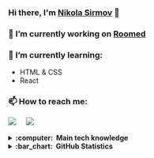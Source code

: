 <!-- Future banner -->

### Hi there, I'm [Nikola Sirmov](https://www.linkedin.com/in/sirmov/) 👋

### 🔭 I’m currently working on [Roomed](https://github.com/Sirmov/Roomed)

### 🌱 I’m currently learning:

- HTML & CSS
- React

### 📫 How to reach me:

<p>
  <a href="mailto:sirmov0213@gmail.com"><img src="https://img.shields.io/badge/gmail-%23D14836.svg?&style=for-the-badge&logo=gmail&logoColor=white" /></a>&nbsp;&nbsp;&nbsp;&nbsp;
  <a href="https://www.linkedin.com/in/sirmov/"><img src="https://img.shields.io/badge/LinkedIn-0077B5?style=for-the-badge&logo=linkedin&logoColor=white" /></a>
  </p>

<details>
  <summary><b>:computer: &nbsp;Main tech knowledge</b></summary>
  <br/>
  
![HTML5](https://img.shields.io/badge/HTML5-E34F26.svg?&style=flat&logo=html5&logoColor=white)&nbsp;
![CSS3](https://img.shields.io/badge/CSS3-%231572B6.svg?&style=flat&logo=css3&logoColor=white)&nbsp;
![Markdown](https://img.shields.io/badge/Markdown-000000?style=for-the-flat&logo=markdown&logoColor=white)&nbsp;
![Bulma](https://img.shields.io/badge/Bulma-00D1B2?style=for-the-flat&logo=bulma&logoColor=white)&nbsp;
![Sass](https://img.shields.io/badge/Sass-CC6699?style=for-the-flat&logo=sass&logoColor=white)&nbsp;\
![JavaScript](https://img.shields.io/badge/Javascript-323330.svg?&style=flat&logo=javascript&logoColor=%23F7DF1E)&nbsp;
![npm](https://img.shields.io/badge/npm-CB3837.svg?&style=flat&logo=npm&logoColor=%23F7DF1E)&nbsp;
![Lit](https://img.shields.io/badge/Lit%20Html-324FFF.svg?&style=flat&logo=lit&logoColor=%23F7DF1E)&nbsp;
![Mocha](https://img.shields.io/badge/mocha.js-323330?style=for-the-flat&logo=mocha&logoColor=Brown)&nbsp;
![Chai](https://img.shields.io/badge/chai.js-323330?style=for-the-flat&logo=chai&logoColor=red)&nbsp;\
![.NET](https://img.shields.io/badge/.NET-5C2D91?style=for-the-flat&logo=.net&logoColor=white)&nbsp;
![C#](https://img.shields.io/badge/C%23-239120?style=for-the-flat&logo=c-sharp&logoColor=white)&nbsp;
![NUnit](https://img.shields.io/badge/NUnit-01580b?style=for-the-flat&logoColor=white&logo=data%3Aimage%2Fpng%3Bbase64%2CiVBORw0KGgoAAAANSUhEUgAAADIAAAAyCAYAAAAeP4ixAAAIm0lEQVR42s2aA5QkOxeA89bbVbO2bdv27tiztm3btm3btm17xzbvn9v%2Fpk8qr6Z6pnd633xzclDJJH0rV7kpkoSkJG11FYmDrgdx1C0mztJh4iTdJK7yU9qeExfpHn12hrb1tH8EsZeakjrEgiQLGpJUxE7Xhv7gbfSH%2BpD2MiSqucmRxFm%2BRBzkfqSpRdb%2FQgBZ%2F1ZdpO9aP7T25CYw%2F8QSmHN8EVQZX09bKFcpnL6QjcTKoiQxO45UfRzS96aq4mnsbffeOAhi42KBERMbA64ruiZkl6KJI1W%2F5lIOYhZsLEpQ%2Fb4d3w9I0SEDlB5ZFfpvGQZbru2A0MhQEAmLDIOrr2%2FAinNrocOqHpBnQHGtHfKhduRKCPmHJBm2kgudOERtwVz9i8L4fVPhnfsHSCy4Y7fe3YFu6%2FqCrmsOdYFQ3WqR9OQP%2BYd6ocl0u%2BPEBXL0LQzLzq6GiKgI1TcfHRMNIiERofDB8xNExUSBiFegNwzdPhrSdsn6b2FcpJvoDEwXwl63UJz0nw4W%2BjfoHxoAPF99vsE8atj1pjaHdPTHjNw1HuLi4hRvv9fGgfo5MvbMA1YLnWDz1R0QEBoIPG9%2FvYO6U5urCCM%2FI63k7CTR2EtTxcky9MgNe24fAJ6nX5%2BD07JOkKpjRhDHt55nC5uubocNl7dA45ltVFVH7p6LCj0B3AM8gBEdGw3j9k5BuxN35mHiYo%2BN1EFUp9z9i8HjL0%2BBEUB3pN%2FmoZBSFMDEhi9p6ZlVeu%2FG2HFjD6TpnEW0maOEkBTEKG3k0tSwQ5VCFIX3Hh%2BBcf%2FTIygytBz2JXlrNtsSPAI8gXH04UlI3SmzcpydbozxSO0s3VO%2BqTzw5MszYBx%2FdIp6mOzYZ7ZWeEhZeOv%2BHhibr25H2%2BRcsxxFLKUKJF4cpIGiYe%2B9fZAT4jSk6pTJbAKIWvCRejjGgC3DRRW7qa5izTJnxCDED%2B65YQAwHlB1Si%2FshLlb8WEVwT%2FEH5CI6AioMKamcoyt7KiyG7rxYpxgLhZdZNGh5VUXy9q7ABx5cFy%2F4MnHZ9ApGPowJnRY1R0O3jsKX7y%2FQnB4MHzz%2BQGH6fj29LlgyKrNbokbxNE%2F5Na7u0pP5iI%2FV%2B5KGZKGPnTnJ8A0goFpB98njuM5cO%2BI%2FjkmiW9oTNDi%2BbeXUHx4RaPC7L1jUG909cp%2BG10LLgWRbUX9xIjNFtNysfc%2FPgQe7yAfaDi9FY3iIZAQvvl8h2x9CmoKkm9gSQiPCmdxS2n4zvI%2BYsBJ3sP%2F48T904HhsqKL5iIoKE9kdBT4oV5zhEaE0ueREB%2B4q8Z2ZdX59cDAF2Xow1BRhsiEVCWpiYvkz%2F8Tc30%2F%2FH7SiJ0pUYLw7Lq1D8qOqo56Te0hM9gudtXvmEhweAhNa7JprlNqZBWW8mCmIMSV9JaEWKWvxj8sPaoqMBaeWo7PTBJk5pH5quM7re4JKhg9eGHDQIxgwFQYvQPNCYm93IcfjGkHo%2BmsdkYnf6YiCBp5fDspdcuhqmZt5tsbXWvqodnAKDe6Bmcn0lVCHHXL%2BMEbr2z7nbjF0EVzmiTIjCPzNP%2Fn1Y83IOKwtIPRtVrMsQJG5zW9eUG8CCZh%2FOAbb28D8s79PXuWaNXqYlhEvV17cxNERLeq1vLQGMXsZNbRBcp%2BDPX8g89eXwC58OKyyYJYLXTW%2FJ%2BLL66YJAi63Yjfarn12k5BEBfpMf%2FAN9gPkP13D5ssSMs51mYRBJtnoBcgmB1oCoLnDASTRVMFaT7bymyCuPt7AHLs4Ult1frl784y3WQpSFBYECB4UlX0icb%2B5Oszlu0maOJnf1EQi%2B65mLFj4UPZL7rfQ%2FePARIYFohBJ1ntCAZNxpDtowX3KwTEKQdnAQMLbslJEKxeMprMbCsExLa6quKZmTFo28hkJQgeERDMDLD6Yuhz1C34%2FzndRfJjDzF5C6IHIOTuh%2Fs0TWmrmWY%2FoWm1iLHU5tzzS4mK7FgHa0bnxKOBaoyzxqQRcZR38x3bb%2BwGHjwLdF%2FfT3UR9G4iJUdU1hQE0yCRWpMbq461psEV7ZUDVUwljadQiWxEOxHAEqjqD2w110ZfUGOceXreqIrUmNgQwrlS653391QdC2oCpvgiy8%2Bu4YoQ8l5iQH8mkX%2BxziuvroMKmBmr%2FjB8m5go9tk02Oi5grUKY2rBtEOzqfcZhW5VdYzNIhdQAwvmhnGWUnOhRKobxzqxmKCG28puf7WK0nBGK1Dj3scH7Jj79N%2FXDq2yZKBG740D0MCxdClWy2UhrTd3w2J4gGAfGBDbr%2Bz%2B%2B2Qo28dXuO7PJmk73x5uv78LoZFhhgk6ru7514TATHftxY3AwNLUo89PsLzEYsd1rUuglHTAXX7COlOaYkXFYPCOSzuaXQg0%2FIUnlwEDa2KKEOAmR5C2UjmiSTu5FHGTgvmJHZd1RFVj9xxooKwkk%2BQNb6549%2B8d5I2FB7GIPTKhdyOu4rVCx9U9FGdtrB7m7FckSYWoOLa2IlPAO5PK4%2BooxzlKRxJ3r2inm6QWM3xD%2FBR6O2jrSHb%2FZ3LDMuuSMysVDubFj1dimRbt4r7%2BajzR2EnzxUULDi4DN9%2FdAR48tU0%2BMFMsf2o2rF7Wovfwa6hBY3DkvRJGfv7qwuBqG8rZiMnY6yaimonGiPVgdMk8WGzG4t7aS5uwHz2f%2FqOBahPq6%2B8W7Ra76e8Wd9%2Farxde5MX3V%2BoJJ3qoFhmykD%2FGXnIirlKQ2v3fqN0TWMHCJFB4TE7xYwLV84%2BDtIG0ImlJktE2TXG8Jo7PXTaa0Vqv58%2B%2BvVC9mhZrwdff3oJJB2ZAmVHV1NUPgzPe75uJFMRR14u4yh7aETkbVKLexnKBo97bdV3bV5%2FetKTOosSIymgf2p9wOEnr2FW0eWlOpN8f1XxNMvfLPqppbVGC%2FAek5D5z8v6jz5zQmJMJKfQfntnreib4wzM8ECUR%2FwPLGLuekZF7LQAAAABJRU5ErkJggg%3D%3D)&nbsp;
![NuGet](https://img.shields.io/badge/NuGet-004880?style=for-the-flat&logo=nuget&logoColor=white)&nbsp;
![Entity Framework Core](https://img.shields.io/badge/Entity%20Framework%20Core-9b3dbe?style=for-the-flat&logoColor=white&logo=data%3Aimage%2Fpng%3Bbase64%2CiVBORw0KGgoAAAANSUhEUgAAACgAAAAiCAYAAAAtZZsLAAAGuklEQVR42uyThbKjOhiAOe5SDRRa5ri7axV3CJ6W3rtuz7CvvqTr7r7fSJLfZUJgdBqdaDnUcNfdYeIlfQcHB0N8ySg%2Fk7%2BFRXcbcj66Jr4xMuvuviZQ5vwrfN4%2BuD0kMt6RSSUHKtW%2BlEDk6%2BWgpAF0Q8wHexywijwDs%2BvPCpZBVMcntmkW4VbqU7HB%2F1jWJ9LxqUV1940COodMh7ZSXyOX1MxSO6dS6ji2xWeVNWaVXFzTGLTYKGqAK7m7VhlxIRXmq4XqJIGxmW6kZjt8spPMQuaGaJIdSaXcCj9pr1pziONysIGTaiBoCJRzRTzDpv%2B7rWbaZ%2F7cTRVtowklLUQnY%2BiTN9ZgqesbZOIggCaEjC2YZHLXKfzPK5V2S6H8K5UN7%2FPAPJZA0NucykaSWmhfxluPGJPu2lhOPMdMla2MW1GXw7zKxEdSMeDSMZNqMW7qc2nAvHPVmyQVXcgV%2F%2FyZ24sJGvNxE58aGdkyE11H7M1djUJcK%2Bf05NfTFmeUkCYW%2FAV9RZ%2FSy2FHpC1Gq8RIJeMjBXibEhk6Usa7gKdwTE%2BbMJjETNhklMA0spAWMs7GKQPHTpnTsW2wPdGTFwOwDTh875MLLinS3ilMbYhnPNMR3LNTz%2F0%2F1SyZOZatjmLd8zj4rFargxqAc%2FhdLbi91Z3n9Cl8Kml%2BcfHRyAF1MI5zPY37uP84K04Tnwr%2BMAIINoh%2FfAX4l2tzN4DLJqS4KI789IJc4knz5QAeSxLE8eRs%2B26na%2BKzjd2c7TiLcbwaxDnbto1PZztOnm3b5l7VM2Y2T8F8XyW72zXdv6mu%2BndN1t4%2BFrxJ4vS3FWaOVFnl6iKojmloKrPWyGCOkZn5QcAVus3tbtinR%2BH8XMU9EjNGaFAVQ5BBMhd5ys%2BFvIWuiuu8J4WuDbgiOSIXfQjHGtFnLYKO8fOhAkrybgW7PV08VGLRLzS%2BOiaC%2Fn3BKcUXdnVPAQTTRaa%2Fp0LVGgn0b1FLj%2BoWOG9G6dEKmJ0qVC4KsIr8nb4fyt0qWFMQtpUiuccLQATjX4Sb43WVXrCr8%2FhO0U4uYOWX7PHoUT5prGplgC%2B7ss%2FJR06KkqxB5Qo%2FhOq6aw1qGEiebNUiKetwAcrOzjlJTiPl2D56EH0Fc28inX17TgVCA7xc8OFCrozHudtIDRSwYreeqB60KWeTVE4G42vcudU0rpIxa7oPgtqmidwIhRKxQIRwbdyj7vX2fd3%2FTMu66p%2FZT7j%2Fm%2FX0FX9Mzj3ti8H7OfnLoI8Ref151NBOgUUeLITgxV5WdvfG3jKfK05SoHKajPBeKL3hzgzv0XlJWqrIhZ8h2AAfLls3USFfeh39cC%2BI6U6LXfHtwCMzG%2Be2Z7YviW1pnua5HTd%2B33yYE6CaZI0XIFxvM5woY0HKzBhIbdq2gwJEXkU1mI8Pc0iCwOs16Dg%2Fnixk%2FjfrTQKyM0%2FjzCedAHFLF9Mi247lc2WXU1C8XMWtdvdmJxWdUYynFcrWHQkSH30Xn2agE5y7oWEfT8uCxU6AmU1zxsbZ4t9sFQPCD6lgLlvXumFRbGt0zuPDrRaSInUJAhf9TErS%2F3YCvPaLds6DII4RbJm%2FnKJvCwj6m%2Fbw0Y%2FppELlWKOS8ev%2Fa1sajgtJ0adR%2F%2FRPJDBbnQCv%2FrzxZAJxtOZ5i5wBo8%2FazSnx%2BqcKb87wnhK8IYDm3cICW1gBFKUnyFhpCjMmxCngRE%2FzvMmOgI1z%2FnDa4gAXecZ%2Bi%2FVnKD%2Bpy%2B5aryCsYMWsuYXLP9LJ55q%2Fp0dst7dt8Vr3HxNv3FlAH5RnU9vmg5KrulZ4DGMR6Q4EcxydYrFE9z8zHnK3LlyyEe6qlvmzMv%2BcJtLwzgLS6yZq7wwJ9H%2BoB7DzuY3PPX7zZMzoL7HoT109zHUf%2FHTwpb9MvPCyn8adc%2F7rr%2B8bz1dyBtwURSoGGczfScQbsOEly2cl5yDLcyKL%2FL3ZmVUIKl%2B1lvQpYQ9dARYeLrDwk3F9XKE7FGaOpu1WwVyLlbxWwXTDgP3lZ6WezVqH5PjjAAWMweu0qQevBny9zHWVnO5n5TcWuMquFFKEY%2B274uTS8zRWuRwr7OusLBTM3bu6p%2B33QlmOBlWrRaZ%2FSV3HroCJEGkIcOFPug%2BSD2Zh8i7FKhtSsBPNa45LSZY4%2FXvMoVWYfyXdmhcBvvRMXKiNXi8lMH4RWDCP2qFt%2FahV87lC18sQ%2FbCIVa%2FEihziZcFLeyx5acupLdLWVVfVGoVZ4xG8CYX9P4W3hmvMWkEaSj0dKUHXJ0M3tusBiORgbt6P9qLsMl5E8IcELlyYDyWsO9f%2BHwqJ6QMlWCnQAAAAAElFTkSuQmCC)&nbsp;
![ASP.NET Core](https://img.shields.io/badge/ASP.NET%20Core-346ef6?style=for-the-flat&logoColor=white&logo=data%3Aimage%2Fpng%3Bbase64%2CiVBORw0KGgoAAAANSUhEUgAAADIAAAAtCAYAAADsvzj%2FAAAHxklEQVR42u1ZA3RjWxQ9UyXvvvxfGzHH047a%2Ftq2Oca3bdu2bdu2bdvW2e9lutJM0%2BQ3%2FcVas9c65X03d9%2Fj8yggxGZvJqytq2gYMsMlS8taydJ0hGRu3peAmEWbS7bOAyRr%2B76StW01xefryA2hz0%2FiPfrJAxpzUyGlLIwlhmxu2QHPQbTG%2Bi005voC%2FKzu17afsLXtQ2lpEgUDYWvpFbaO%2B3RJufHkhmzt2EFjqikmohkUbYokhhSbnSLsXccQ6bVaU02ubOs4Z2h9WuVs2dn3ttZQlze0r71jz4jUPCsx%2BFIuxnOqUBgEP%2FMeh2ujDHr332dQMJCsLWdqDVV5sr1j66GDObqPiMgocg1bByKO7iOHDmptu8yTiLC178WHvxya24iItfVCGgGyvesQinclUbDQpJVZJHvHfkQUyge7dMOtCH1VEh%2FsCmFpGyTKD%2FMmojxnazttOJGunWVz7Uze51hvIrzX7dhLkYzy5HEnItk795XMjVsJU3OlcHRdwQTm0RCYnLmlT9g6LwYZEJEdPU9qzU3H8MH2xs17E3Hf%2FtbC2lg9jIil9aqIlEI7hJIzxXgTCcOty6b6YohkaWwR9s6jyQv8tz2EuTrT27SAkYio2m2%2FgJ3%2FmAkxLeXwto715AE%2BwOWk12uFqb4KPoIb5EBwCUXOjRqJCEe1ZkqcI3sRIY2%2B3MDO%2F5GbCPzpOgQISISp2jquRCL0VU4ylURu%2FLfMSLfvrGFiq6T0khQCmKBsqp41jLi5qZzSlkgwM88Dqn5WPw8kiSEba0vZpxogwlyzYOjzMupcRBYNbcImTAOgRNCaGnKR1TnMnirbe65iuUE4ei4T9u6jOcItj9CXOYgohKYi4MACB3cNfq2btfIfL%2Fnb%2B3eORq9wJNuZMnKjaSoAGZYJXKCbueJPHFJ2Dn7F4fVCLuBWSIaqxdqUrHRKWJyoSdzCiBqK66JtZWfvjbJr2U%2FK%2BpmDX%2FHftkOBOXkkLM01rIEvlAO5Bt7m5LVSzbj%2BgeKSs%2F3eTEjRIGvoIa7V9DTR4Fi%2BDlqAyLauw5U8MAbIxqJE1uCV6mUMfqTkjQkCSvYVTOAveeayH7jPqKfgEcJJcyf4l2SoW0wTAa2pKUc3c%2FlvsHE0NjSOgLnRRAD2z7f2um7Wir9lS0s3TVOggt1dsWV793k08Qj13%2F3lhyGPKWt9AQUdQiWb1LdyQlEi%2FU%2BQjXUlHM4vRUXsroxrZUfvQxwVvxSO3pcoOVl4%2BxdaB%2F7fnbzmW%2FbbX2VX%2F%2Be8xxWSsWEReQN5AdoYKsEDRxhMMtBMjoGE%2B3P25kZqGYIKQrxw9r%2FE37%2BjGMtQI4bBBbfT12A9fFY4e%2B%2FmMH4Vr30O5s%2B%2B%2FIeSEjzBDO%2Fmf%2F6llhf%2BseCih8pz7nz3ttz7P%2F0m7%2BGvfs299%2BOPsm9%2F59S5p9yQGhARa9vJfLjvhLVzDyJXBAHqNCVsgyY2kGBtXClz0h3eGtSXw3p0ruW%2FC3NDJimIzoyUZy7%2FRXb2vxrIlGLJdS%2FsnP%2FE938VPPnjP96S99CXH80%2B%2BUaTPyKyc%2BAr9sXTyQcQbFQSfXfBN0ZcY2vtUfZy9F3rDrm1OaqT95xLfjD%2FzNuz8h%2F%2F7k8c2pdk3%2FnuLf6IsFn8rk0q9JXpZ7AJPQuzU%2BYDPpEZzhfyCcyOO0gdCTvbKtjbWc1%2BkHPbO2eMRgKS%2F%2Fj3f1p2Pi5tdI30P0k%2BoEkvNMMH2BdeID9gwjdgP0lfu4S4JtpV%2BcXauZpGx4zcuz98xR8RSNalj9eOSsTec4ZvrTU3uck%2BJds7txlNeM1jWKtEQYx78AsTWkGjYp%2BQ3Ps%2B%2FTIQIouuf6F3NCKSrfsA8gHMAbDmv4jW2tJBwtqxm7K5PQCN3PfJBwFp5Opnm%2FyFX%2FIB4Whfpazhpg0z4EBEl1QRDyIr1Qe79iQ%2FgCMH4CN%2Fuw4%2B3zJGIhjPNiprnL2XUOBQJ%2BLueH0h%2BcHiq5%2Fp8Uck554PHoT2xkoEczI4O2fw1%2F%2FT0FqXnBmHcMiO84bfDJ2fH5Z9x7u3%2ByKR98g3P2Sdd%2B98AsZIBGfAWdAyq5P7wDGD653HcAvhaaWzyA9c6%2FbRZd%2F65kl5D3%2F9k4c5%2FZVzz0ePzj%2FvniwCgiNCaJlV8xp4ThkQ%2BgDeuUjG6kWeD26nRq6uYylAmFbtEjn%2F1OuXzj3zzkL7PqcY%2FJtB4ETIYtFwjnhEWevqf0FYGso8po2hGn2%2BAdU6J8MveaS69bCmBx0hy3fBV7%2FBE1FNPj%2BOHf52rHfPDb5ny3mLE%2BXnyPpqedL%2FtGxqnLXR1Fv9Z%2Fc59D9BGKrnctu7o9bcsDTQNhmvM3iGdhYGGOw7T3D9dQfeiqElGLE3gS3yuOd9%2BIrW3NxG0xl4jYA6H2amNddn03gChd0EAna8FbTCZL5VnSx4CHNLL1eq7%2BG1G00kYMfqXIsbF1vHPogiNAagheaZ8Inui%2FkKUxqaaEiWllYOb9%2B4G6FXZGtrZ6AvXPDyBi%2BAVJ9DCB14MSKjwkWTBYw5OeRdgxt1h8CPuZg7iUm2oJSgSH0UJSbKFJkRHZ5ePpM7uy5EGMyIsZ618DOX2wcrff1UABoXJnApgsCwEloNDL%2FCDD3%2BjvHohxi1alPK0mlKIta%2BmTLcdnQdyEXm5cLZdy%2FH9QcwrsE8DK8SQDqI6fsm%2FAswd4sc%2Fn%2FGfgAAAABJRU5ErkJggg%3D%3D)&nbsp;\
![ESLint](https://img.shields.io/badge/ESLint-4B32C3?style=for-the-flat&logo=eslint&logoColor=white)&nbsp;
![Prettier](https://img.shields.io/badge/Prettier-F7B93E?style=for-the-flat&logo=prettier&logoColor=white)&nbsp;
![Gimp](https://img.shields.io/badge/gimp-5C5543?style=for-the-flat&logo=gimp&logoColor=white)&nbsp;
![Inkscape](https://img.shields.io/badge/Inkscape-000000?style=for-the-flat&logo=Inkscape&logoColor=white)&nbsp;\
![Notepad++](https://img.shields.io/badge/Notepad++-90E59A.svg?style=for-the-flat&logo=notepad%2B%2B&logoColor=black)&nbsp;
![Visual Studio](https://img.shields.io/badge/Visual_Studio-5C2D91?style=for-the-flat&logo=visual%20studio&logoColor=white)&nbsp;
![Visual Studio Code](https://img.shields.io/badge/Visual_Studio_Code-0078D4?style=for-the-flat&logo=visual%20studio%20code&logoColor=white)&nbsp;\
![Git](https://img.shields.io/badge/GIT-%23F05033.svg?&style=flat&logo=git&logoColor=white)&nbsp;
![Github](https://img.shields.io/badge/Github-000000?style=for-the-flat&logo=github&logoColor=white)&nbsp;
![Webpack](https://img.shields.io/badge/Webpack-8DD6F9?style=for-the-flat&logo=webpack&logoColor=white)&nbsp;
![Postman](https://img.shields.io/badge/Postman-FF6C37?style=for-the-flat&logo=postman&logoColor=white)&nbsp;
![Firebase](https://img.shields.io/badge/Firebase-FFCA28?style=for-the-flat&logo=firebase&logoColor=white)&nbsp;

<!-- 
https://b64.io/
https://meyerweb.com/eric/tools/dencoder/
https://www.photopea.com/
https://simpleicons.org/
HTML5, CSS3, Markdown, Bulma, Sass, JavaScript, npm, Lit Html, mocha, chai,
c#, dotNet, NuGet, ESLint, Prettier, Gimp, Inkscape, Notepad++, Visual Studio, Visual Studio Code,
Git, Github, Webpack, Postman, Firebase
-->
</details>

<details>
  <summary><b>:bar_chart: &nbsp;GitHub Statistics</b></summary>
  <br/>
<p align="center">
  <img height="180" src ="https://github-readme-stats.vercel.app/api?username=sirmov&count_private=true&show_icons=true&theme=dracula">
  <img height="180" src ="https://github-readme-stats.vercel.app/api/top-langs/?username=sirmov&layout=compact&theme=dracula">
</p>
</details>

<!--
**Sirmov/Sirmov** is a ✨ _special_ ✨ repository because its `README.md` (this file) appears on your GitHub profile.

Here are some ideas to get you started:

- 🔭 I’m currently working on ...
- 🌱 I’m currently learning ...
- 👯 I’m looking to collaborate on ...
- 🤔 I’m looking for help with ...
- 💬 Ask me about ...
- 📫 How to reach me: ...
- 😄 Pronouns: ...
- ⚡ Fun fact: ...
-->
